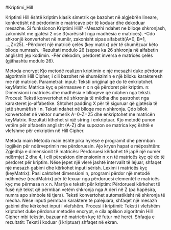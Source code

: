 #Kriptimi_Hill

Kriptimi Hill është kriptim klasik simetrik qe bazohet në algjebrën lineare, konkretisht në përdorimin e matricave për të koduar dhe dekoduar mesazhe.
Si  funksionon Kriptimi Hill?
-Mesazhi ndahet ne blloqe shkronjash, zakonisht me gjatësi 2 ose 3(varësisht nga madhësia e matrices).
-Cdo shkronjë konvertohet në numër, zakonisht sipas alfabetit(A=0, B=1, ...,Z=25).
-Përdoret një matricë çelës (key matrix) për të shumëzuar këto blloqe numrash.
-Rezultati modulo 26 (sepse ka 26 shkronja në alfabetin anglisht) jep kodimin.
-Për dekodim, përdoret inversa e matricës çelës (gjithashtu modulo 26).

Metoda encrypt
Kjo metodë realizon kriptimin e një mesazhi duke përdorur algoritmin Hill Cipher, i cili bazohet në shumëzimin e një blloku karakteresh me një matricë.
Parametrat:
input: Teksti origjinal që do të enkriptohet.
keyMatrix: Matrica kyç e përmasave n x n që përdoret për kriptim.
n: Dimensioni i matricës dhe madhësia e blloqeve që ndahen nga teksti.
Procesi:
Teksti konvertohet në shkronja të mëdha dhe pastrohet nga karakteret jo-alfabetike.
Shtohet padding X për të siguruar që gjatësia të jetë shumëfish i n.
Teksti ndahet në blloqe me n shkronja.
Çdo bllok konvertohet në vektor numerik A=0-Z=25 dhe enkriptohet me matricën keyMatrix.
Rezultati kthehet si një string i enkriptuar.
Kjo metodë punon vetëm për alfabetin anglisht (A-Z) dhe supozon se matrica kyç është e vlefshme për enkriptim në Hill Cipher.

Metoda main
Metoda main është pika hyrëse e programit dhe përmban logjikën për ndërveprimin me përdoruesin. Ajo kryen hapat e mëposhtëm:
Zgjedhja e dimensionit të matricës:
Përdoruesi kërkohet të japë një numër ndërmjet 2 dhe 4, i cili përcakton dimensionin n x n të matricës kyç që do të përdoret për kriptim. Nëse jepet një vlerë jashtë intervalit të lejuar, shfaqet një mesazh gabimi dhe kërkohet inputi sërish.
Leximi i matricës kyç (keyMatrix):
Pasi caktohet dimensioni n, programi përdor një metodë ndihmëse (readMatrix) për të lexuar nga përdoruesi elementët e matricës kyç me përmasa n x n.
Marrja e tekstit për kriptim:
Përdoruesi kërkohet të fusë një tekst që përmban vetëm shkronja nga A deri në Z (pa hapësira, numra apo simbole të tjera).
Teksti konvertohet automatikisht në shkronja të mëdha.
Nëse inputi përmban karaktere të palejuara, shfaqet një mesazh gabimi dhe kërkohet input i vlefshëm.
Procesi i kriptimit:
Teksti i vlefshëm kriptohet duke përdorur metodën encrypt, e cila aplikon algoritmin Hill Cipher mbi tekstin, bazuar në matricën kyç të futur më herët.
Shfaqja e rezultatit:
Teksti i koduar (i kriptuar) shfaqet në ekran.




